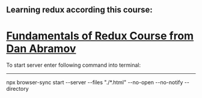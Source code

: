 ## Learning redux according this course:

# [Fundamentals of Redux Course from Dan Abramov](https://egghead.io/courses/fundamentals-of-redux-course-from-dan-abramov-bd5cc867)

To start server enter following command into terminal:

---

npx browser-sync start --server --files "./*.html" --no-open --no-notify --directory